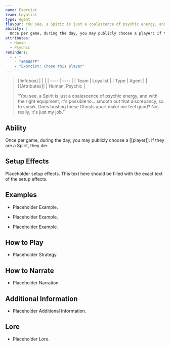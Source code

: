 ```yaml
---
name: Exorcist
team: Loyalist
type: Agent
flavour: You see, a Spirit is just a coalescence of psychic energy, and with the right equipment, it's possible to... smooth out that discrepancy, so to speak. Does busting these Ghosts apart make me feel good? Not really, it's just my job.
ability: |
  Once per game, during the day, you may publicly choose a player: if they are a Spirit, they die.
attributes:
  - Human
  - Psychic
reminders:
  - - ✝️
    - "#0000FF"
    - "Exorcist: Chose this player"
---
```

> [!infobox]
> |  |  |
> | ---- | ---- |
> | Team | Loyalist |
> | Type | Agent |
> | [[Attributes]] | Human, Psychic |
> 
>  “You see, a Spirit is just a coalescence of psychic energy, and with the right equipment, it's possible to... smooth out that discrepancy, so to speak. Does busting these Ghosts apart make me feel good? Not really, it's just my job.”

## Ability
Once per game, during the day, you may publicly choose a [[player]]: if they are a Spirit, they die.

## Setup Effects
Placeholder setup effects. This text here should be filled with the exact text of the setup effects.

## Examples
- Placeholder Example.

- Placeholder Example.

- Placeholder Example.

## How to Play
- Placeholder Strategy.

## How to Narrate
- Placeholder Narration.

## Additional Information
- Placeholder Additional Information.

## Lore
- Placeholder Lore.